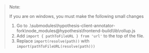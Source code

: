 
> Note: 
> 
>   If you are on windows, you must make the following small changes 
>   1. Go to .\submodules\hypothesis-client-annotator-fork\node_modules\@hypothesis\frontend-build\lib\rollup.js
>   2. Add `import { pathToFileURL } from 'url'` to the top of the file. 
>   3. Replace `import(resolve(path))` with `import(pathToFileURL(resolve(path)))`